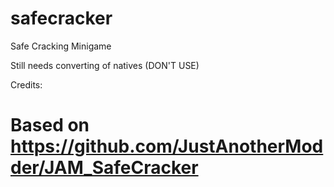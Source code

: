 # safecracker
Safe Cracking Minigame

Still needs converting of natives (DON'T USE)

Credits:
# Based on https://github.com/JustAnotherModder/JAM_SafeCracker
